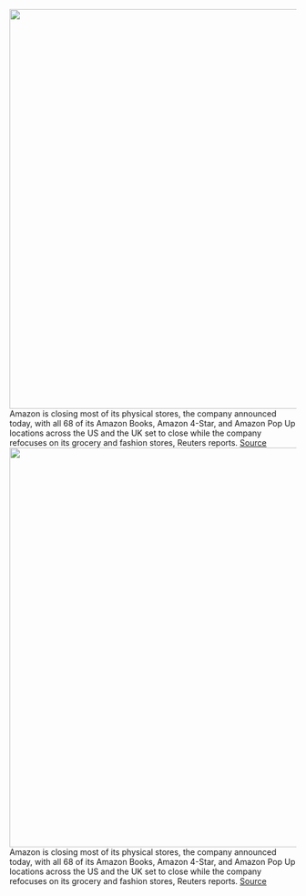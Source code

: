 <img src='https://cdn.vox-cdn.com/thumbor/HN2FQ4m5b3trpRlyBzxdi0oNqgs=/0x0:2040x1360/1200x800/filters:focal(857x517:1183x843)/cdn.vox-cdn.com/uploads/chorus_image/image/70571654/akrales_180927_2984_0008.0.jpg' width='700px' /><br/>
Amazon is closing most of its physical stores, the company announced today, with all 68 of its Amazon Books, Amazon 4-Star, and Amazon Pop Up locations across the US and the UK set to close while the company refocuses on its grocery and fashion stores, Reuters reports.
<a href='https://www.theverge.com/2022/3/2/22958745/amazon-book-4-star-pop-up-physical-retail-locations-closing'> Source <a/><img src='https://cdn.vox-cdn.com/thumbor/HN2FQ4m5b3trpRlyBzxdi0oNqgs=/0x0:2040x1360/1200x800/filters:focal(857x517:1183x843)/cdn.vox-cdn.com/uploads/chorus_image/image/70571654/akrales_180927_2984_0008.0.jpg' width='700px' /><br/>
Amazon is closing most of its physical stores, the company announced today, with all 68 of its Amazon Books, Amazon 4-Star, and Amazon Pop Up locations across the US and the UK set to close while the company refocuses on its grocery and fashion stores, Reuters reports.
<a href='https://www.theverge.com/2022/3/2/22958745/amazon-book-4-star-pop-up-physical-retail-locations-closing'> Source <a/>
